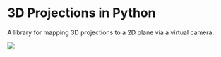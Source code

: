 # 3D Projections in Python

A library for mapping 3D projections to a 2D plane via a virtual camera.

![](https://github.com/FrewtyPebbles/Python-3D-Projection/blob/main/tests/wobbling_space_teapot.gif)
